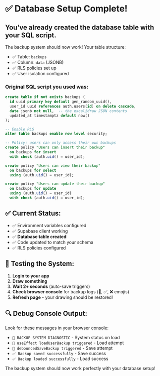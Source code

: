 # ✅ Database Setup Complete!

## You've already created the database table with your SQL script.

The backup system should now work! Your table structure:

- ✅ Table: `backups`
- ✅ Column: `data` (JSONB)
- ✅ RLS policies set up
- ✅ User isolation configured

### Original SQL script you used was:

```sql
create table if not exists backups (
  id uuid primary key default gen_random_uuid(),
  user_id uuid references auth.users(id) on delete cascade,
  data jsonb not null,  -- the excalidraw JSON contents
  updated_at timestamptz default now()
);

-- Enable RLS
alter table backups enable row level security;

-- Policy: users can only access their own backups
create policy "Users can insert their backup"
  on backups for insert
  with check (auth.uid() = user_id);

create policy "Users can view their backup"
  on backups for select
  using (auth.uid() = user_id);

create policy "Users can update their backup"
  on backups for update
  using (auth.uid() = user_id)
  with check (auth.uid() = user_id);
```

## ✅ Current Status:

- ✅ Environment variables configured
- ✅ Supabase client working
- ✅ **Database table created**
- ✅ Code updated to match your schema
- ✅ RLS policies configured

## 🧪 Testing the System:

1. **Login to your app**
2. **Draw something**
3. **Wait 2+ seconds** (auto-save triggers)
4. **Check browser console** for backup logs (🔄, ✅, ❌ emojis)
5. **Refresh page** - your drawing should be restored!

## 🔍 Debug Console Output:

Look for these messages in your browser console:

- `🔧 BACKUP SYSTEM DIAGNOSTIC` - System status on load
- `🔄 useEffect loadUserBackup triggered` - Load attempt
- `💾 debouncedSaveBackup triggered` - Save attempt
- `✅ Backup saved successfully` - Save success
- `✅ Backup loaded successfully` - Load success

The backup system should now work perfectly with your database setup!
